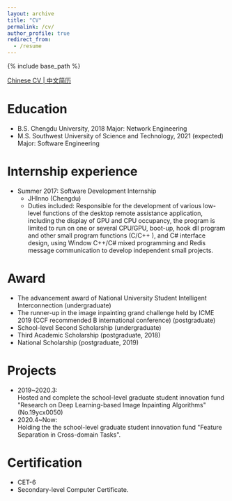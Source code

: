 ```yaml
---
layout: archive
title: "CV"
permalink: /cv/
author_profile: true
redirect_from:
  - /resume
---
```


{% include base_path %}  

[Chinese CV | 中文简历](http://GuardSkill.github.io/files/Resume.pdf)  
  
Education
======
* B.S. Chengdu University, 2018           Major: Network Engineering
* M.S. Southwest University of Science and Technology, 2021 (expected)  Major: Software Engineering
<!-- * Ph.D None -->

Internship experience
======
* Summer 2017: Software Development Internship
  * JHInno (Chengdu)   
  * Duties included: Responsible for the development of various low-level functions of the desktop remote assistance application, including the display of GPU and CPU occupancy, the program is limited to run on one or several CPU/GPU, boot-up, hook dll program and other small program functions (C/C++ ), and C# interface design, using Window C++/C# mixed programming and Redis message communication to develop independent small projects.
  <!-- * Supervisor: Ji Luo -->

  
Award
======
* The advancement award of National University Student Intelligent Interconnection (undergraduate)
* The runner-up in the image inpainting grand challenge held by ICME 2019 (CCF recommended B international conference) (postgraduate)
* School-level Second Scholarship (undergraduate)
* Third Academic Scholarship (postgraduate, 2018)
* National Scholarship (postgraduate, 2019)

Projects
======
* 2019~2020.3:   
Hosted and complete the school-level graduate student innovation fund "Research on Deep Learning-based Image Inpainting Algorithms" (No.19ycx0050)
* 2020.4~Now:  
Holding the the school-level graduate student innovation fund "Feature Separation in Cross-domain Tasks".

Certification
======
* CET-6
* Secondary-level Computer Certificate.
  
